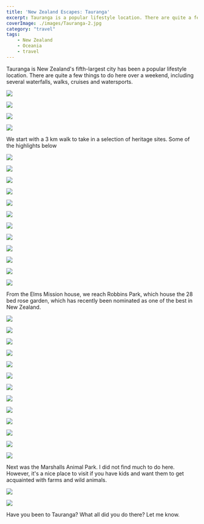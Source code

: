 ```yaml
---
title: 'New Zealand Escapes: Tauranga'
excerpt: Tauranga is a popular lifestyle location. There are quite a few things to do here over a weekend, including several waterfalls, walks, cruises and watersports
coverImage: ./images/Tauranga-2.jpg
category: "travel"
tags:
    - New Zealand
    - Oceania
    - travel
---
```


Tauranga is New Zealand's fifth-largest city has been a popular lifestyle location. There are quite a few things to do here over a weekend, including several waterfalls, walks, cruises and watersports.

![](./images/Tauranga-1.jpg)

![](./images/Tauranga-3.jpg)

![](./images/Tauranga-30.jpg)

![](./images/Tauranga-31.jpg)

We start with a 3 km walk to take in a selection of heritage sites. Some of the highlights below

![](./images/Tauranga-2.jpg)

![](./images/Tauranga-6.jpg)

![](./images/Tauranga-7.jpg)

![](./images/Tauranga-8.jpg)

![](./images/Tauranga-9.jpg)

![](./images/Tauranga-10.jpg)

![](./images/Tauranga-11.jpg)

![](./images/Tauranga-12.jpg)

![](./images/Tauranga-13.jpg)

![](./images/Tauranga-14.jpg)

![](./images/Tauranga-15.jpg)

![](./images/Tauranga-16.jpg)

From the Elms Mission house, we reach Robbins Park, which house the 28 bed rose garden, which has recently been nominated as one of the best in New Zealand.

![](./images/Tauranga-4.jpg)

![](./images/Tauranga-5.jpg)

![](./images/Tauranga-17.jpg)

![](./images/Tauranga-18.jpg)

![](./images/Tauranga-19.jpg)

![](./images/Tauranga-20.jpg)

![](./images/Tauranga-21.jpg)

![](./images/Tauranga-22.jpg)

![](./images/Tauranga-23.jpg)

![](./images/Tauranga-24.jpg)

![](./images/Tauranga-25.jpg)

![](./images/Tauranga-26.jpg)

![](./images/Tauranga-27.jpg)

Next was the Marshalls Animal Park. I did not find much to do here. However, it's a nice place to visit if you have kids and want them to get acquainted with farms and wild animals.

![](./images/Tauranga-28.jpg)

![](./images/Tauranga-29.jpg)

Have you been to Tauranga? What all did you do there? Let me know.
